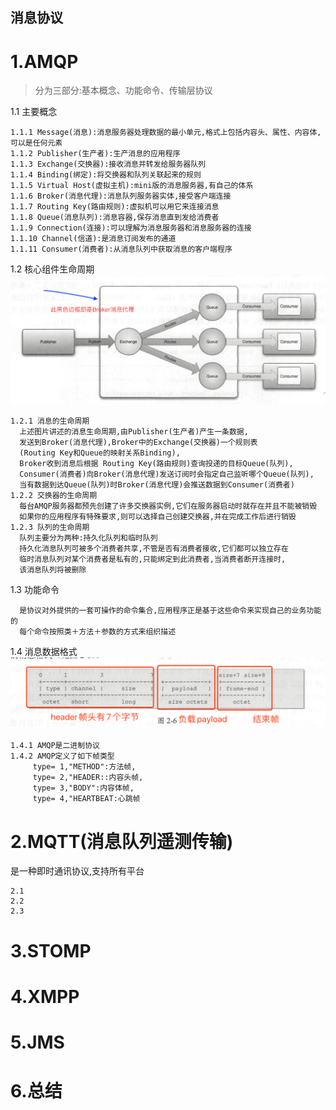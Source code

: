 ## 消息协议
# 1.AMQP
 > 分为三部分:基本概念、功能命令、传输层协议

1.1  主要概念    

    1.1.1 Message(消息):消息服务器处理数据的最小单元,格式上包括内容头、属性、内容体,可以是任何元素
    1.1.2 Publisher(生产者):生产消息的应用程序
    1.1.3 Exchange(交换器):接收消息并转发给服务器队列
    1.1.4 Binding(绑定):将交换器和队列关联起来的规则
    1.1.5 Virtual Host(虚拟主机):mini版的消息服务器,有自己的体系
    1.1.6 Broker(消息代理):消息队列服务器实体,接受客户端连接
    1.1.7 Routing Key(路由规则):虚拟机可以用它来连接消息
    1.1.8 Queue(消息队列):消息容器,保存消息直到发给消费者
    1.1.9 Connection(连接):可以理解为消息服务器和消息服务器的连接
    1.1.10 Channel(信道):是消息订阅发布的通道
    1.1.11 Consumer(消费者):从消息队列中获取消息的客户端程序
1.2  核心组件生命周期
    ![消息生命周期](doc/img/msg-life-cycle.png)
    
    1.2.1 消息的生命周期
      上述图片讲述的消息生命周期,由Publisher(生产者)产生一条数据,
      发送到Broker(消息代理),Broker中的Exchange(交换器)一个规则表
      (Routing Key和Queue的映射关系Binding),
      Broker收到消息后根据 Routing Key(路由规则)查询投递的目标Queue(队列),
      Consumer(消费者)向Broker(消息代理)发送订阅时会指定自己监听哪个Queue(队列),
      当有数据到达Queue(队列)时Broker(消息代理)会推送数据到Consumer(消费者)
    1.2.2 交换器的生命周期
      每台AMQP服务器都预先创建了许多交换器实例,它们在服务器启动时就存在并且不能被销毁
      如果你的应用程序有特殊要求,则可以选择自己创建交换器,并在完成工作后进行销毁 
    1.2.3 队列的生命周期
      队列主要分为两种:持久化队列和临时队列
      持久化消息队列可被多个消费者共享,不管是否有消费者接收,它们都可以独立存在 
      临时消息队列对某个消费者是私有的,只能绑定到此消费者,当消费者断开连接时,
      该消息队列将被删除
1.3  功能命令

      是协议对外提供的一套可操作的命令集合,应用程序正是基于这些命令来实现自己的业务功能的
      每个命令按照类＋方法＋参数的方式来组织描述
1.4  消息数据格式  
    ![消息数据格式](doc/img/msg-data-format.png)
    
    1.4.1 AMQP是二进制协议
    1.4.2 AMQP定义了如下帧类型 
         type= 1,"METHOD":方法帧,
         type= 2,"HEADER::内容头帧,
         type= 3,"BODY":内容体帧,
         type= 4,"HEARTBEAT:心跳帧

# 2.MQTT(消息队列遥测传输)
   是一种即时通讯协议,支持所有平台
   
    2.1
    2.2
    2.3
# 3.STOMP
# 4.XMPP
# 5.JMS
# 6.总结